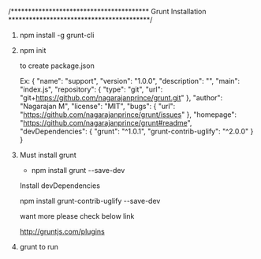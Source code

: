 /****************************************
		Grunt Installation		
*****************************************/

1. npm install -g grunt-cli

2. npm init 

	to create package.json
	
	Ex:
	{
	  "name": "support",
	  "version": "1.0.0",
	  "description": "",
	  "main": "index.js",
	  "repository": {
		"type": "git",
		"url": "git+https://github.com/nagarajanprince/grunt.git"
	  },
	  "author": "Nagarajan M",
	  "license": "MIT",
	  "bugs": {
		"url": "https://github.com/nagarajanprince/grunt/issues"
	  },
	  "homepage": "https://github.com/nagarajanprince/grunt#readme",
	  "devDependencies": {
		"grunt": "^1.0.1",
		"grunt-contrib-uglify": "^2.0.0"
	  }
	}
	
3. 	Must install grunt 
	
	* npm install grunt --save-dev 
	
	Install devDependencies
	
	npm install grunt-contrib-uglify --save-dev	

	want more please check below link
	
	http://gruntjs.com/plugins
	
4. grunt to run

